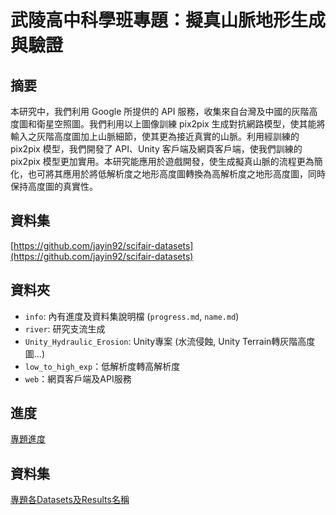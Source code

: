 # 武陵高中科學班專題：擬真山脈地形生成與驗證

## 摘要
本研究中，我們利用 Google 所提供的 API 服務，收集來自台灣及中國的灰階高度圖和衛星空照圖。我們利用以上圖像訓練 pix2pix 生成對抗網路模型，使其能將輸入之灰階高度圖加上山脈細節，使其更為接近真實的山脈。利用經訓練的 pix2pix 模型，我們開發了 API、Unity
客戶端及網頁客戶端，使我們訓練的 pix2pix 模型更加實用。本研究能應用於遊戲開發，使生成擬真山脈的流程更為簡化，也可將其應用於將低解析度之地形高度圖轉換為高解析度之地形高度圖，同時保持高度圖的真實性。

## 資料集
[https://github.com/jayin92/scifair-datasets](https://github.com/jayin92/scifair-datasets)

## 資料夾
- `info`: 內有進度及資料集說明檔 (`progress.md`, `name.md`)
- `river`: 研究支流生成
- `Unity_Hydraulic_Erosion`: Unity專案 (水流侵蝕, Unity Terrain轉灰階高度圖...)
- `low_to_high_exp`：低解析度轉高解析度
- `web`：網頁客戶端及API服務

## 進度
[專題進度](https://github.com/jayin92/scifair/blob/master/docs/progress.md)

## 資料集
[專題各Datasets及Results名稱](https://github.com/jayin92/scifair/blob/master/docs/name.md)
